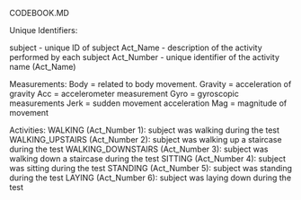 CODEBOOK.MD

Unique Identifiers:

subject - unique ID of subject
Act_Name - description of the activity performed by each subject
Act_Number - unique identifier of the activity name (Act_Name)

Measurements:
Body = related to body movement.
Gravity = acceleration of gravity
Acc = accelerometer measurement
Gyro = gyroscopic measurements
Jerk = sudden movement acceleration
Mag = magnitude of movement

Activities:
WALKING (Act_Number 1): subject was walking during the test
WALKING_UPSTAIRS (Act_Number 2): subject was walking up a staircase during the test
WALKING_DOWNSTAIRS (Act_Number 3): subject was walking down a staircase during the test
SITTING (Act_Number 4): subject was sitting during the test
STANDING (Act_Number 5): subject was standing during the test
LAYING (Act_Number 6): subject was laying down during the test


